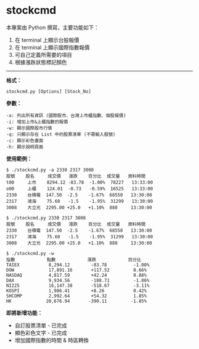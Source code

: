 stockcmd
===================

本專案由 Python 撰寫，主要功能如下：  
1. 在 terminal 上顯示台股報價  
2. 在 terminal 上顯示國際指數報價  
3. 可自己定義所需要的項目  
4. 根據漲跌狀態標記顏色

---------
**格式：**  

    stockcmd.py [Options] [Stock_No]

**參數：**  

    -a: 列出所有資訊 (國際股市、台灣上市櫃指數、個股報價)
    -i: 增加上市&上櫃指數的報價
    -w: 顯示國際股市行情
    -q: 只顯示存在 List 中的股票清單 (不需輸入股號)
    -c: 顯示彩色畫面
    -h: 顯示說明頁面

**使用範例：** 

    $ ./stockcmd.py -a 2330 2317 3008
    股號    股名     成交價   漲跌    百分比  成交量   資料時間
    t00     上市    8294.12 -83.78  -1.00%  78227   13:33:00
    o00     上櫃    124.01  -0.73   -0.59%  16525   13:33:00
    2330    台積電  147.50  -2.5    -1.67%  68550   13:30:00
    2317    鴻海    75.60   -1.5    -1.95%  31299   13:30:00
    3008    大立光  2295.00 +25.0   +1.10%  888     13:30:00

    $ ./stockcmd.py 2330 2317 3008
    股號    股名     成交價   漲跌    百分比  成交量   資料時間
    2330    台積電  147.50  -2.5    -1.67%  68550   13:30:00
    2317    鴻海    75.60   -1.5    -1.95%  31299   13:30:00
    3008    大立光  2295.00 +25.0   +1.10%  888     13:30:00

    $ ./stockcmd.py -w
    指數            點數            漲跌            百分比
    TAIEX           8,294.12        -83.78          -1.00%
    DOW             17,891.16       +117.52         0.66%
    NASDAQ          4,817.59        +42.24          0.88%
    DAX             9,934.56        -188.71         -1.86%
    NI225           16,147.38       -518.67         -3.11%
    KOSPI           1,986.41        +8.26           0.42%
    SHCOMP          2,992.64        +54.32          1.85%
    HK             20,676.94       -390.11         -1.85%

**即將新增功能：**  
- 自訂股票清單 - 已完成  
- 顯色彩色文字 - 已完成  
- 增加國際指數的時間 & 時區轉換  
